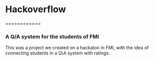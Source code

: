 # Hackoverflow
============

### A Q/A system for the students of FMI
This was a project we created on a hackaton in FMI, with the idea of connecting students in a Q\A system with ratings.
